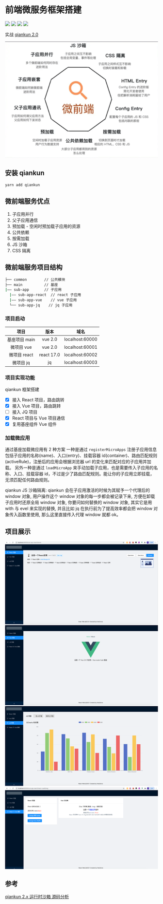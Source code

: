 # 前端微服务框架搭建

![](https://img.shields.io/badge/npm-6.14.4%2B-brightgreen)
![](https://img.shields.io/badge/node-12.18.0%2B-brightgreen)
![](https://img.shields.io/badge/qiankun-2.0%2B-green)
![](https://img.shields.io/badge/vue-2.0%2B-brightgreen)

实战 [qiankun 2.0](https://qiankun.umijs.org/zh/guide)

![qiankun](https://github.com/FateZeros/micro-tiger-web/blob/master/example/example-01.png)

## 安装 qiankun

```bash
yarn add qiankun
```

## 微前端服务优点

1. 子应用并行
2. 父子应用通信
3. 预加载 - 空闲时预加载子应用的资源
4. 公共依赖
5. 按需加载
6. JS 沙箱
7. CSS 隔离

## 微前端服务项目结构

```bash
├── common        // 公共模块
├── main          // 基座
|—— sub-app       // 子应用
  |—— sub-app-react  // react 子应用
  |—— sub-app-vue    // vue 子应用
  └── sub-app-jq    // jq 子应用
```

### 项目启动

|     项目      |    版本    |      域名       |
| :-----------: | :--------: | :-------------: |
| 基座项目 main |  vue 2.0   | localhost:60000 |
|  微项目 vue   |  vue 2.0   | localhost:60001 |
| 微项目 react  | react 17.0 | localhost:60002 |
|   微项目 jq   |     jq     | localhost:60003 |

### 项目实现功能

qiankun 框架搭建

- [x] 接入 React 项目，路由跳转
- [x] 接入 Vue 项目，路由跳转
- [ ] 接入 JQ 项目
- [x] React 项目与 Vue 项目通信
- [x] 复用基座组件 Vue 组件

### 加载微应用

通过基座加载微应用有 2 种方案
一种是通过 `registerMicroApps` 注册子应用信息包括子应用的名称(name)、入口(entry)、挂载容器 id(container)、路由匹配规则(activeRule)，注册后的应用会根据浏览器 url 的变化来匹配对应的子应用并加载。
另外一种是通过 `loadMicroApp` 来手动加载子应用，也是需要传入子应用的名称、入口、挂载容器 id，不过是少了路由匹配规则。能让你的子应用立即挂载，无须匹配任何路由规则。

qiankun JS 沙箱隔离:
qiankun 会在子应用激活的时候为其赋予一个代理后的 window 对象, 用户操作这个 window 对象的每一步都会被记录下来, 方便在卸载子应用时还原全局 window 对象, 你要问如何替换的 window 对象, 其实它是用 with 与 evel 来实现的替换, 并且比如 jq 在执行前为了提高效率都会把 window 对象传入函数里使用, 那么这里直接传入代理 window 就都 ok。

## 项目展示

![React 子应用](https://github.com/FateZeros/micro-tiger-web/blob/master/example/1.png) </br>
![Vue 子应用](https://github.com/FateZeros/micro-tiger-web/blob/master/example/2.png) </br>
![JQ 子应用](https://github.com/FateZeros/micro-tiger-web/blob/master/example/3.png) </br>
![React 与 Vue应用](https://github.com/FateZeros/micro-tiger-web/blob/master/example/4.png) </br>

## 参考

[qiankun 2.x 运行时沙箱 源码分析](https://juejin.cn/post/6885214342552223757)
